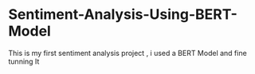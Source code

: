 # Sentiment-Analysis-Using-BERT-Model
This is my first sentiment analysis project , i used a BERT Model and fine tunning It 
   

 
       
 
   
